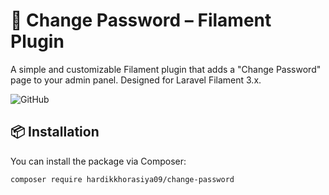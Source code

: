 # 🔐 Change Password – Filament Plugin

A simple and customizable Filament plugin that adds a "Change Password" page to your admin panel. Designed for Laravel Filament 3.x.

![GitHub](https://img.shields.io/github/v/release/HardikKhorasiya09/change-password)

## 📦 Installation

You can install the package via Composer:

```bash
composer require hardikkhorasiya09/change-password
